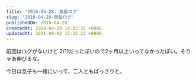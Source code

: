 ```yaml
---
title: '2018-04-28: 散髪ログ'
slug: '2018-04-28-散髪ログ'
publishedOn: 2018-04-28
createdAt: 2018-04-29 14:32:35 +0900
updatedAt: 2021-09-02 15:32:22 +0900
---
```

前回はログがないけど 2/11だったぽいので2ヶ月以上いってなかったぽい。そりゃあ伸びるな。

今日は息子も一緒にいって、二人ともばっさりと。
